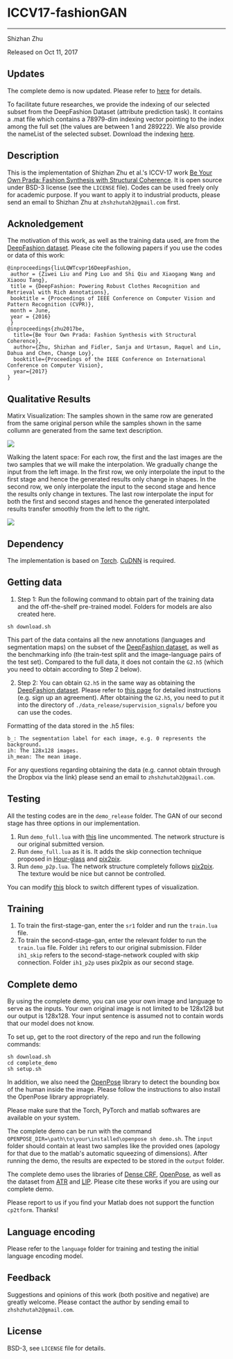# ICCV17-fashionGAN
------
Shizhan Zhu

Released on Oct 11, 2017

## Updates

The complete demo is now updated. Please refer to [here](https://github.com/zhusz/ICCV17-fashionGAN#complete-demo) for details.

To facilitate future researches, we provide the indexing of our selected subset from the DeepFashion Dataset (attribute prediction task). It contains a .mat file which contains a 78979-dim indexing vector pointing to the index among the full set (the values are between 1 and 289222). We also provide the nameList of the selected subset. Download the indexing [here](https://www.dropbox.com/s/2koeocszpnusm4y/subset_index.tar.gz).

## Description

This is the implementation of Shizhan Zhu et al.'s ICCV-17 work [Be Your Own Prada: Fashion Synthesis with Structural Coherence](https://arxiv.org/abs/1710.07346). It is open source under BSD-3 license (see the `LICENSE` file). Codes can be used freely only for academic purpose. If you want to apply it to industrial products, please send an email to Shizhan Zhu at `zhshzhutah2@gmail.com` first.

## Acknoledgement

The motivation of this work, as well as the training data used, are from the [DeepFashion dataset](http://mmlab.ie.cuhk.edu.hk/projects/DeepFashion.html). Please cite the following papers if you use the codes or data of this work:

```
@inproceedings{liuLQWTcvpr16DeepFashion,
 author = {Ziwei Liu and Ping Luo and Shi Qiu and Xiaogang Wang and Xiaoou Tang},
 title = {DeepFashion: Powering Robust Clothes Recognition and Retrieval with Rich Annotations},
 booktitle = {Proceedings of IEEE Conference on Computer Vision and Pattern Recognition (CVPR)},
 month = June,
 year = {2016} 
 }
@inproceedings{zhu2017be,
  title={Be Your Own Prada: Fashion Synthesis with Structural Coherence},
  author={Zhu, Shizhan and Fidler, Sanja and Urtasun, Raquel and Lin, Dahua and Chen, Change Loy},
  booktitle={Proceedings of the IEEE Conference on International Conference on Computer Vision},
  year={2017}
}
```

## Qualitative Results

Matirx Visualization: The samples shown in the same row are generated from the same original person while the samples shown in the same collumn are generated from the same text description.

![](https://raw.githubusercontent.com/zhusz/ICCV17-fashionGAN/master/matrix.png)

Walking the latent space: For each row, the first and the last images are the two samples that we will make the interpolation. We gradually change the input from the left image. In the first row, we only interpolate the input to the first stage and hence the generated results only change in shapes. In the second row, we only interpolate the input to the second stage and hence the results only change in textures. The last row interpolate the input for both the first and second stages and hence the generated interpolated results transfer smoothly from the left to the right.

![](https://raw.githubusercontent.com/zhusz/ICCV17-fashionGAN/master/interp.png)

## Dependency
The implementation is based on [Torch](https://github.com/torch/torch7). [CuDNN](https://github.com/soumith/cudnn.torch) is required.

## Getting data
1. Step 1: Run the following command to obtain part of the training data and the off-the-shelf pre-trained model. Folders for models are also created here.
```shell
sh download.sh
```
This part of the data contains all the new annotations (languages and segmentation maps) on the subset of the [DeepFashion dataset](http://mmlab.ie.cuhk.edu.hk/projects/DeepFashion.html), as well as the benchmarking info (the train-test split and the image-language pairs of the test set). Compared to the full data, it does not contain the ``G2.h5`` (which you need to obtain according to Step 2 below). 

2. Step 2: You can obtain ``G2.h5`` in the same way as obtaining the [DeepFashion dataset](http://mmlab.ie.cuhk.edu.hk/projects/DeepFashion.html). Please refer to [this page](http://mmlab.ie.cuhk.edu.hk/projects/DeepFashion/FashionSynthesis.html) for detailed instructions (e.g. sign up an agreement). After obtaining the ``G2.h5``, you need to put it into the directory of ``./data_release/supervision_signals/`` before you can use the codes.

Formatting of the data stored in the .h5 files:
```
b_: The segmentation label for each image, e.g. 0 represents the background.
ih: The 128x128 images.
ih_mean: The mean image.
```

For any questions regarding obtaining the data (e.g. cannot obtain through the Dropbox via the link) please send an email to ``zhshzhutah2@gmail.com``.

## Testing
All the testing codes are in the `demo_release` folder. The GAN of our second stage has three options in our implementation.
1. Run `demo_full.lua` with [this](https://github.com/zhusz/ICCV17-fashionGAN/blob/master/demo_release/demo_full.lua#L141) line uncommented. The network structure is our original submitted version.
2. Run `demo_full.lua` as it is. It adds the skip connection technique proposed in [Hour-glass](https://github.com/anewell/pose-hg-demo) and [pix2pix](https://github.com/phillipi/pix2pix).
3. Run `demo_p2p.lua`. The network structure completely follows [pix2pix](https://github.com/phillipi/pix2pix). The texture would be nice but cannot be controlled.

You can modify [this](https://github.com/zhusz/ICCV17-fashionGAN/blob/master/demo_release/demo_full.lua#L26) block to switch different types of visualization.

## Training
1. To train the first-stage-gan, enter the `sr1` folder and run the `train.lua` file.
2. To train the second-stage-gan, enter the relevant folder to run the `train.lua` file. Folder `ih1` refers to our original submission. Filder `ih1_skip` refers to the second-stage-network coupled with skip connection. Folder `ih1_p2p` uses pix2pix as our second stage.

## Complete demo
By using the complete demo, you can use your own image and language to serve as the inputs. Your own original image is not limited to be 128x128 but our output is 128x128. Your input sentence is assumed not to contain words that our model does not know.

To set up, get to the root directory of the repo and run the following commands:
```shell
sh download.sh
cd complete_demo
sh setup.sh
```

In addition, we also need the [OpenPose](https://github.com/CMU-Perceptual-Computing-Lab/openpose) library to detect the bounding box of the human inside the image. Please follow the instructions to also install the OpenPose library appropriately.

Please make sure that the Torch, PyTorch and matlab softwares are available on your system.

The complete demo can be run with the command `OPENPOSE_DIR=\path\to\your\installed\openpose sh demo.sh`. The `input` folder should contain at least two samples like the provided ones (apology for that due to the matlab's automatic squeezing of dimensions). After running the demo, the results are expected to be stored in the `output` folder.

The complete demo uses the libraries of [Dense CRF](http://graphics.stanford.edu/projects/densecrf/), [OpenPose](https://github.com/CMU-Perceptual-Computing-Lab/openpose), as well as the dataset from [ATR](https://github.com/lemondan/HumanParsing-Dataset) and [LIP](https://github.com/Engineering-Course/LIP_SSL). Please cite these works if you are using our complete demo.

Please report to us if you find your Matlab does not support the function `cp2tform`. Thanks!

## Language encoding
Please refer to the `language` folder for training and testing the initial language encoding model.

## Feedback
Suggestions and opinions of this work (both positive and negative) are greatly welcome. Please contact the author by sending email to `zhshzhutah2@gmail.com`.

## License
BSD-3, see `LICENSE` file for details.
